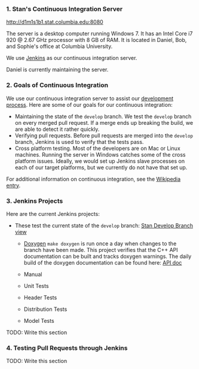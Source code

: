 ### 1. Stan's Continuous Integration Server
http://d1m1s1b1.stat.columbia.edu:8080

The server is a desktop computer running Windows 7. It has an Intel Core i7 920 @ 2.67 GHz processor with 8 GB of RAM. It is located in Daniel, Bob, and Sophie's office at Columbia University.

We use [Jenkins](http://jenkins-ci.org/) as our continuous integration server.

Daniel is currently maintaining the server.

### 2. Goals of Continuous Integration
We use our continuous integration server to assist our [development process](Developer-Process). Here are some of our goals for our continuous integration:
* Maintaining the state of the `develop` branch. We test the `develop` branch on every merged pull request. If a merge ends up breaking the build, we are able to detect it rather quickly.
* Verifying pull requests. Before pull requests are merged into the `develop` branch, Jenkins is used to verify that the tests pass.
* Cross platform testing. Most of the developers are on Mac or Linux machines. Running the server in Windows catches some of the cross platform issues. Ideally, we would set up Jenkins slave processes on each of our target platforms, but we currently do not have that set up.

For additional information on continuous integration, see the [Wikipedia entry](https://en.wikipedia.org/wiki/Continuous_integration).

### 3. Jenkins Projects

Here are the current Jenkins projects:
* These test the current state of the `develop` branch: [Stan Develop Branch view](http://d1m1s1b1.stat.columbia.edu:8080/view/Stan%20Develop%20Branch/)
  * [Doxygen](http://d1m1s1b1.stat.columbia.edu:8080/view/Stan%20Develop%20Branch/job/Stan%20Doxygen/)
    `make doxygen` is run once a day when changes to the branch have been made. 
     This project verifies that the C++ API documentation can be built and tracks doxygen warnings. The daily build of the doxygen documentation can be found here: [API doc](http://d1m1s1b1.stat.columbia.edu:8080/view/Stan%20Develop%20Branch/job/Stan%20Doxygen/ws/doc/api/html/index.html)

  * Manual
  * Unit Tests
  * Header Tests
  * Distribution Tests
  * Model Tests
  
TODO: Write this section

### 4. Testing Pull Requests through Jenkins
TODO: Write this section